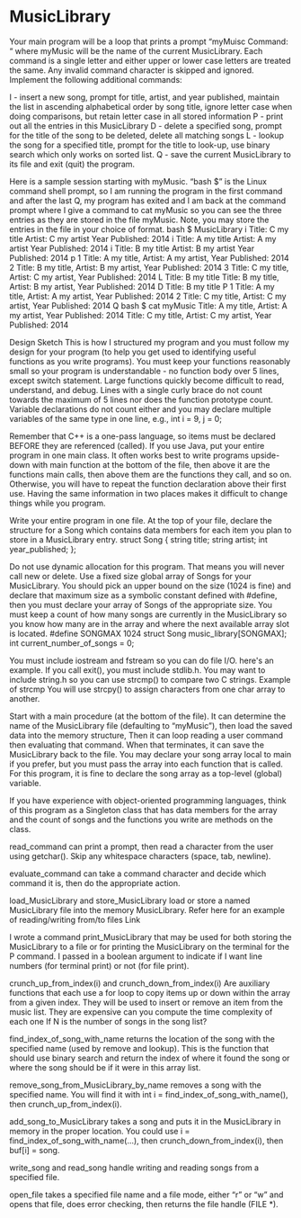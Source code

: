 # MusicLibrary
Your main program will be a loop that prints a prompt “myMuisc Command: “ where myMusic will be the name of the current MusicLibrary.  Each command is a single letter and either upper or lower case letters are treated the same.  Any invalid command character is skipped and ignored.
Implement the following additional commands:

I - insert a new song, prompt for title, artist, and year published, maintain the list in ascending alphabetical order by song title, ignore letter case when doing comparisons, but retain letter case in all stored information
P - print out all the entries in this MusicLibrary
D - delete a specified song, prompt for the title of the song to be deleted, delete all matching songs
L - lookup the song for a specified title, prompt for the title to look-up, use binary search which only works on sorted list.
Q - save the current MusicLibrary to its file and exit (quit) the program.

Here is a sample session starting with myMusic. “bash $” is the Linux command shell prompt, so I am running the program in the first command and after the last Q, my program has exited and I am back at the command prompt where I give a command to cat myMusic so you can see the three entries as they are stored in the file myMusic.  Note, you may store the entries in the file in your choice of format.
bash $ MusicLibrary
i
Title: C my title
Artist: C my artist
Year Published: 2014
i
Title: A my title
Artist: A my artist
Year Published: 2014
i
Title: B my title
Artist: B my artist
Year Published: 2014
p
1 Title: A my title, Artist: A my artist, Year Published: 2014
2 Title: B my title, Artist: B my artist, Year Published: 2014
3 Title: C my title, Artist: C my artist, Year Published: 2014
L
Title: B my title
Title: B my title, Artist: B my artist, Year Published: 2014
D
Title: B my title
P
1 Title: A my title, Artist: A my artist, Year Published: 2014
2 Title: C my title, Artist: C my artist, Year Published: 2014
Q
bash $ cat myMusic
Title: A my title, Artist: A my artist, Year Published: 2014
Title: C my title, Artist: C my artist, Year Published: 2014

Design Sketch This is how I structured my program and you must follow my design for your program (to help you get used to identifying useful functions as you write programs).  You must keep your functions reasonably small so your program is understandable - no function body over 5 lines, except switch statement.  Large functions quickly become difficult to read, understand, and debug.  Lines with a single curly brace do not count towards the maximum of 5 lines nor does the function prototype count.  Variable declarations do not count either and you may declare multiple variables of the same type in one line, e.g., int i = 9, j = 0;

Remember that C++ is a one-pass language, so items must be declared BEFORE they are referenced (called).  If you use Java, put your entire program in one main class.  It often works best to write programs upside-down with main function at the bottom of the file, then above it are the functions main calls, then above them are the functions they call, and so on.  Otherwise, you will have to repeat the function declaration above their first use.  Having the same information in two places makes it difficult to change things while you program.

Write your entire program in one file.  At the top of your file, declare the structure for a Song which contains data members for each item you plan to store in a MusicLibrary entry. 
struct Song {
string title;
string artist;
int year_published;
};

 Do not use dynamic allocation for this program.  That means you will never call new or delete.  Use a  fixed size global array of Songs for your MusicLibrary. You should pick an upper bound on the size (1024 is fine) and declare that maximum size as a symbolic constant defined with #define, then you must declare your array of Songs of the appropriate size.  You must keep a count of how many songs are currently in the MusicLibrary so you know how many are in the array and where the next available array slot is located.
#define SONGMAX 1024
struct Song music_library[SONGMAX];
int current_number_of_songs = 0;

You must include iostream and fstream so you can do file I/O. here's an example. If you call exit(), you must include stdlib.h.  You may want to include string.h so you can use strcmp() to compare two C strings. Example of strcmp You will use strcpy() to assign characters from one char array to another.

Start with a main procedure (at the bottom of the file).  It can determine the name of the MusicLibrary file (defaulting to “myMusic”), then load the saved data into the memory structure, Then it can loop reading a user command then evaluating that command.  When that terminates, it can save the MusicLibrary back to the file.  You may declare your song array local to main if you prefer, but you must pass the array into each function that is called.  For this program, it is fine to declare the song array as a top-level (global) variable.

If you have experience with object-oriented programming languages, think of this program as a Singleton class that has data members for the array and the count of songs and the functions you write are methods on the class.

read_command can print a prompt, then read a character from the user using getchar().  Skip any whitespace characters (space, tab, newline).

evaluate_command can take a command character and decide which command it is, then do the appropriate action.

load_MusicLibrary and store_MusicLibrary load or store a named MusicLibrary file into the memory MusicLibrary. Refer here for an example of reading/writing from/to files Link

I wrote a command print_MusicLibrary that may be used for both storing the MusicLibrary to a file or for printing the MusicLibrary on the terminal for the P command.  I passed in a boolean argument to indicate if I want line numbers (for terminal print) or not (for file print). 

crunch_up_from_index(i) and crunch_down_from_index(i) Are auxiliary functions that each use a for  loop to copy items up or down within the array from a given index. They will be used to insert or remove an item from the music list.  They are expensive can you compute the time complexity of each one If N is the number of songs in the song list?

find_index_of_song_with_name returns the location of the song with the specified name (used by remove and lookup). This is the function that should use binary search and return the index of where it found the song or where the song should be if it were in this array list.

remove_song_from_MusicLibrary_by_name removes a song with the specified name. You will find it with int i = find_index_of_song_with_name(), then crunch_up_from_index(i).

add_song_to_MusicLibrary takes a song and puts it in the MusicLibrary in memory in the proper location. You could use i = find_index_of_song_with_name(...), then crunch_down_from_index(i), then buf[i] = song.

write_song and read_song handle writing and reading songs from a specified file.

open_file takes a specified file name and a file mode, either “r” or “w” and opens that file, does error checking, then returns the file handle (FILE *).

